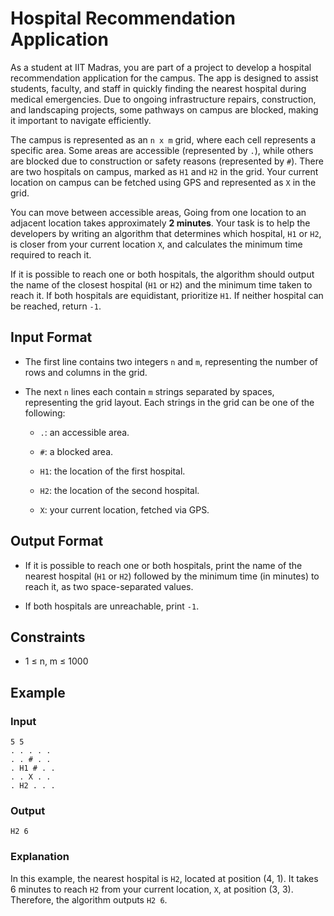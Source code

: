# Hospital Recommendation Application

As a student at IIT Madras, you are part of a project to develop a hospital recommendation application for the campus. The app is designed to assist students, faculty, and staff in quickly finding the nearest hospital during medical emergencies. Due to ongoing infrastructure repairs, construction, and landscaping projects, some pathways on campus are blocked, making it important to navigate efficiently.

The campus is represented as an `n x m` grid, where each cell represents a specific area. Some areas are accessible (represented by `.`), while others are blocked due to construction or safety reasons (represented by `#`). There are two hospitals on campus, marked as `H1` and `H2` in the grid. Your current location on campus can be fetched using GPS and represented as `X` in the grid.

You can move between accessible areas, Going from one location to an adjacent location takes approximately **2 minutes**. Your task is to help the developers by writing an algorithm that determines which hospital, `H1` or `H2`, is closer from your current location `X`, and calculates the minimum time required to reach it.

If it is possible to reach one or both hospitals, the algorithm should output the name of the closest hospital (`H1` or `H2`) and the minimum time taken to reach it. If both hospitals are equidistant, prioritize `H1`. If neither hospital can be reached, return `-1`.

## Input Format

- The first line contains two integers `n` and `m`, representing the number of rows and columns in the grid.

- The next `n` lines each contain `m` strings separated by spaces, representing the grid layout. Each strings in the grid can be one of the following:
  - `.`: an accessible area.

  - `#`: a blocked area.

  - `H1`: the location of the first hospital.

  - `H2`: the location of the second hospital.

  - `X`: your current location, fetched via GPS.

## Output Format

- If it is possible to reach one or both hospitals, print the name of the nearest hospital (`H1` or `H2`) followed by the minimum time (in minutes) to reach it, as two space-separated values.

- If both hospitals are unreachable, print `-1`.

## Constraints
- 1 ≤ n, m ≤ 1000

## Example

### Input
```
5 5
. . . . .
. . # . .
. H1 # . .
. . X . .
. H2 . . .
```

### Output
```
H2 6
```

### Explanation
In this example, the nearest hospital is `H2`, located at position (4, 1). It takes 6 minutes to reach `H2` from your current location, `X`, at position (3, 3). Therefore, the algorithm outputs `H2 6`.
